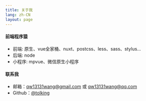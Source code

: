 ```yaml
---
title: 关于我
lang: zh-CN
layout: page
---
```


#### 前端程序猿
- 前端: 原生、vue全家桶、nuxt、postcss、less、sass、stylus...
- 后端: node
- 小程序: mpvue、微信原生小程序

#### 联系我
- 邮箱：qw13131wang@gmail.com 或 qw13131wang@qq.com
- Github：[@tolking](https://github.com/tolking)

<!-- [theme](https://github.com/alexander-heimbuch/vuepress-theme-casper) -->
